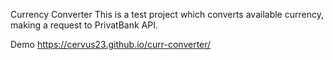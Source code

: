 Currency Converter
This is a test project which converts available currency, making a request to PrivatBank API.

Demo
https://cervus23.github.io/curr-converter/

